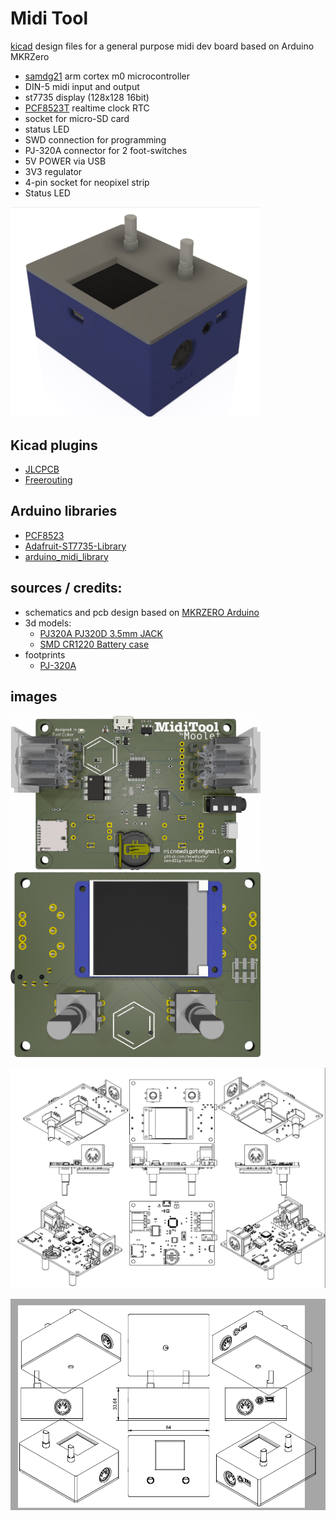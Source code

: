 # Midi Tool
[kicad](https://www.kicad.org/) design files for a general purpose midi dev board based on Arduino MKRZero 

* [samdg21](https://www.microchip.com/en-us/product/atsamd21g18) arm cortex m0 microcontroller
* DIN-5 midi input and output
* st7735 display (128x128 16bit)
* [PCF8523T](https://www.nxp.com/part/PCF8523T) realtime clock RTC
* socket for micro-SD card
* status LED
* SWD connection for programming
* PJ-320A connector for 2 foot-switches
* 5V POWER via USB
* 3V3 regulator
* 4-pin socket for neopixel strip
* Status LED

<img src="docs/top-left.JPG" alt="drawing" width="400"/>

## Kicad plugins
 * [JLCPCB](https://github.com/Bouni/kicad-jlcpcb-tools)
 * [Freerouting](https://github.com/freerouting/freerouting)

## Arduino libraries
* [PCF8523](https://github.com/SpellFoundry/PCF8523)
* [Adafruit-ST7735-Library](https://github.com/adafruit/Adafruit-ST7735-Library)
* [arduino_midi_library](https://github.com/FortySevenEffects/arduino_midi_library)

## sources / credits:
  * schematics and pcb design based on [MKRZERO Arduino](https://docs.arduino.cc/hardware/mkr-zero/)   
  * 3d models:
    * [PJ320A PJ320D 3.5mm JACK](https://grabcad.com/library/pj320a-pj320d-3-5mm-jack-1)
    * [SMD CR1220 Battery case](https://grabcad.com/library/smd-cr1220-battery-case-1)
  * footprints
    * [PJ-320A](https://github.com/nathanhborger/PJ-320A_KiCad_Library)

## images
<img src="docs/top.png" alt="drawing" width="400"/>
<img src="docs/bottom.png" alt="drawing" width="400"/>

![tech-assembly](docs/tech-assembly.png)

![tech-assembly-with-enclosure](docs/tech-assembly-with-enclosure.png)
